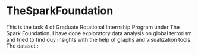 # TheSparkFoundation
This is the task 4 of Graduate Rotational Internship Program under The Spark Foundation. I have done exploratory data analysis on global terrorism and tried to find ouy insights with the help of graphs and visualization  tools. The dataset : 
